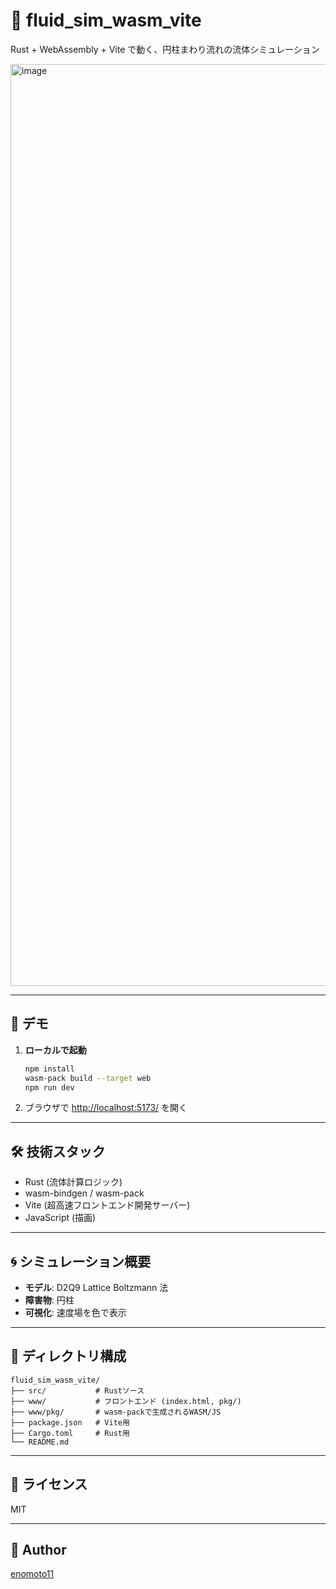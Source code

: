 # 🌊 fluid_sim_wasm_vite

Rust + WebAssembly + Vite で動く、円柱まわり流れの流体シミュレーション

<img width="1475" alt="image" src="https://github.com/user-attachments/assets/7844c47e-3a54-443f-896e-3852acafd6ac" />



---

## 🚀 デモ

1. **ローカルで起動**
   ```bash
   npm install
   wasm-pack build --target web
   npm run dev
   ```
2. ブラウザで [http://localhost:5173/](http://localhost:5173/) を開く

---

## 🛠️ 技術スタック

- Rust (流体計算ロジック)
- wasm-bindgen / wasm-pack
- Vite (超高速フロントエンド開発サーバー)
- JavaScript (描画)

---

## 🌀 シミュレーション概要

- **モデル**: D2Q9 Lattice Boltzmann 法
- **障害物**: 円柱
- **可視化**: 速度場を色で表示

---

## 📁 ディレクトリ構成

```
fluid_sim_wasm_vite/
├── src/           # Rustソース
├── www/           # フロントエンド (index.html, pkg/)
├── www/pkg/       # wasm-packで生成されるWASM/JS
├── package.json   # Vite用
├── Cargo.toml     # Rust用
└── README.md
```

---

## 📝 ライセンス

MIT

---

## 🙌 Author

[enomoto11](https://github.com/enomoto11)
